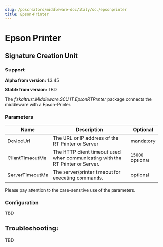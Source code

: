 ```yaml
---
slug: /poscreators/middleware-doc/italy/scu/epsonprinter
title: Epson-Printer
---
```


# Epson Printer

## Signature Creation Unit

### Support

**Alpha from version:** 1.3.45

**Stable from version:** TBD

The _fiskaltrust.Middleware.SCU.IT.EpsonRTPrinter_ package connects the middleware with a Epson-Printer.

### Parameters

| Name | Description | Optional |
| ---- | ------------ |--------- |
| DeviceUrl| The URL or IP address of the RT Printer or Server | mandatory |
| ClientTimeoutMs | The HTTP client timeout used when communicating with the RT Printer or Server. | `15000`<br />optional |
| ServerTimeoutMs | The server/printer timeout for executing commands.                             |optional               |

Please pay attention to the case-sensitive use of the parameters.

### Configuration

TBD

## Troubleshooting:

TBD